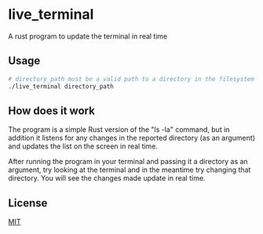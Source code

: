 # live_terminal
A rust program to update the terminal in real time


## Usage

```bash
# directory_path must be a valid path to a directory in the filesystem
./live_terminal directory_path
```

## How does it work

The program is a simple Rust version of the "ls -la" command, but in addition it listens for any changes in the reported directory (as an argument) and updates the list on the screen in real time.

After running the program in your terminal and passing it a directory as an argument, try looking at the terminal and in the meantime try changing that directory. You will see the changes made update in real time.

## License
[MIT](https://choosealicense.com/licenses/mit/)

